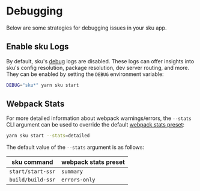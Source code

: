 # Debugging

Below are some strategies for debugging issues in your sku app.

## Enable sku Logs

By default, sku's [debug] logs are disabled.
These logs can offer insights into sku's config resolution, package resolution, dev server routing, and more.
They can be enabled by setting the `DEBUG` environment variable:

```sh
DEBUG="sku*" yarn sku start
```

[debug]: https://www.npmjs.com/package/debug

## Webpack Stats

For more detailed information about webpack warnings/errors, the `--stats` CLI argument can be used to override the default [webpack stats preset]:

```sh
yarn sku start --stats=detailed
```

The default value of the `--stats` argument is as follows:

| sku command       | webpack stats preset |
| ----------------- | -------------------- |
| `start/start-ssr` | `summary`            |
| `build/build-ssr` | `errors-only`        |

[webpack stats preset]: https://webpack.js.org/configuration/stats/#stats-presets
